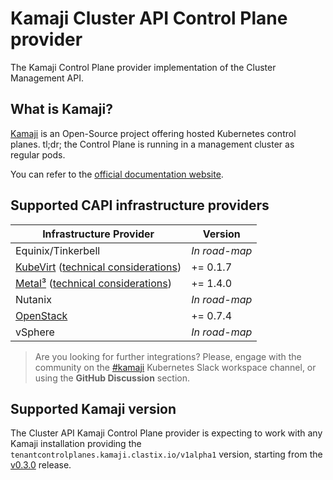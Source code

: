# Kamaji Cluster API Control Plane provider

The Kamaji Control Plane provider implementation of the Cluster Management API.

## What is Kamaji?

[Kamaji](http://github.com/clastix/kamaji) is an Open-Source project offering hosted Kubernetes control planes.
tl;dr; the Control Plane is running in a management cluster as regular pods.

You can refer to the [official documentation website](https://kamaji.clastix.io/).

## Supported CAPI infrastructure providers

| Infrastructure Provider                                                                                                               | Version       |
|---------------------------------------------------------------------------------------------------------------------------------------|---------------|
| Equinix/Tinkerbell                                                                                                                    | _In road-map_ |
| [KubeVirt](https://github.com/kubernetes-sigs/cluster-api-provider-kubevirt) ([technical considerations](docs/providers-kubevirt.md)) | += 0.1.7      |
| [Metal³](https://github.com/metal3-io/cluster-api-provider-metal3) ([technical considerations](docs/providers-metal3.md))             | += 1.4.0      |
| Nutanix                                                                                                                               | _In road-map_ |
| [OpenStack](https://github.com/kubernetes-sigs/cluster-api-provider-openstack)                                                        | += 0.7.4      |
| vSphere                                                                                                                               | _In road-map_ |

> Are you looking for further integrations?
> Please, engage with the community on the [#kamaji](https://kubernetes.slack.com/archives/C03GLTTMWNN) Kubernetes Slack
> workspace channel, or using the **GitHub Discussion** section.

## Supported Kamaji version

The Cluster API Kamaji Control Plane provider is expecting to work with any Kamaji installation providing
the `tenantcontrolplanes.kamaji.clastix.io/v1alpha1` version, starting from
the [v0.3.0](https://github.com/clastix/kamaji/releases/tag/v0.3.0) release.
